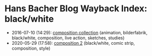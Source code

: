 # Hans Bacher Blog Wayback Index: black/white

* 2016-07-10 (14:29): [composition collection](https://web.archive.org/web/https://one1more2time3.wordpress.com/2016/07/10/composition-collection/) (animation, bilderfabrik, black/white, composition, live action, sketches, studies)
* 2020-05-29 (17:58): [composition 2](https://web.archive.org/web/https://one1more2time3.wordpress.com/2020/05/29/composition-2/) (black/white, comic strip, composition, style)